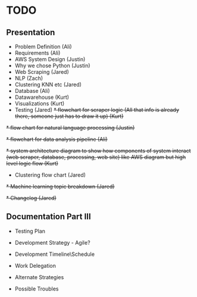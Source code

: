 # TODO

## Presentation  
* Problem Definition (Ali)
* Requirements (Ali)
* AWS System Design (Justin)
* Why we chose Python (Justin)
* Web Scraping (Jared)
* NLP (Zach)
* Clustering KNN etc (Jared)
* Database (Ali)
* Datawarehouse (Kurt)
* Visualizations (Kurt)
* Testing (Jared)
~~* flowchart for scraper logic (All that info is already there, someone just has to draw it up) (Kurt)~~

~~* flow chart for natural language processing (Justin)~~

~~* flowchart for data analysis pipeline (Ali)~~

~~* system architecture diagram to show how components of system interact (web scraper, database,
processing, web site) like AWS diagram but high level logic flow  (Kurt)~~

* Clustering flow chart (Jared)

~~* Machine learning topic breakdown (Jared)~~

~~* Changelog (Jared)~~

## Documentation Part III

* Testing Plan

* Development Strategy - Agile? 

* Development Timeline\Schedule

* Work Delegation

* Alternate Strategies

* Possible Troubles

